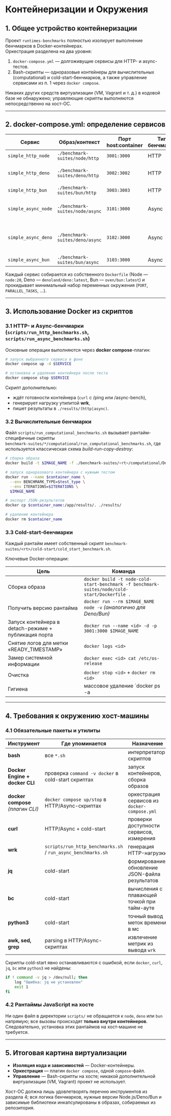 # Контейнеризации и Окружения

## 1. Общее устройство контейнеризации  

Проект `runtimes-benchmarks` полностью изолирует выполнение бенчмарков в Docker-контейнерах.  
Оркестрация разделена на два уровня:  

1. `docker-compose.yml` — долгоживущие сервисы для HTTP- и async-тестов.  
2. Bash-скрипты — одноразовые контейнеры для вычислительных (computational) и cold-start-бенчмарков, а также управление сервисами из п. 1 через `docker compose`.

Никаких других средств виртуализации (VM, Vagrant и т. д.) в кодовой базе не обнаружено; управляющие скрипты выполняются непосредственно на хост-ОС.

---

## 2. docker-compose.yml: определение сервисов

| Сервис | Образ/контекст | Порт host:container | Тип бенчмарка | Команда запуска |
|--------|----------------|---------------------|---------------|-----------------|
| `simple_http_node`  | `./benchmark-suites/node/http`  | `3001:3000` | HTTP            | `CMD ["node", "index.js"]` |
| `simple_http_deno`  | `./benchmark-suites/deno/http`  | `3002:3002` | HTTP            | `CMD ["deno", "run", "--allow-net", "--allow-env", "index.js"]` |
| `simple_http_bun`   | `./benchmark-suites/bun/http`   | `3003:3003` | HTTP            | `CMD ["bun", "index.js"]` |
| `simple_async_node` | `./benchmark-suites/node/async` | `3101:3000` | Async           | `command: node /app/src/index.js` *(volume-маунт кода)* |
| `simple_async_deno` | `./benchmark-suites/deno/async` | `3102:3000` | Async           | `command: deno run --allow-net --allow-env --allow-read --allow-write /app/src/index.js` |
| `simple_async_bun`  | `./benchmark-suites/bun/async`  | `3103:3000` | Async           | `command: bun run /app/src/index.js` |

Каждый сервис собирается из собственного `Dockerfile` (Node — `node:20`, Deno — `denoland/deno:latest`, Bun — `oven/bun:latest`) и прокидывает минимальный набор переменных окружения (`PORT`, `PARALLEL_TASKS`, …).

---

## 3. Использование Docker из скриптов

### 3.1 HTTP- и Async-бенчмарки (`scripts/run_http_benchmarks.sh`, `scripts/run_async_benchmarks.sh`)

Основные операции выполняются через **docker compose**-плагин:

```bash
# запуск выбранного сервиса в фоне
docker compose up -d $SERVICE

# остановка и удаление контейнера после теста
docker compose stop $SERVICE
```

Скрипт дополнительно:
* ждёт готовности контейнера (`curl` с /​ping или /​async-bench),
* генерирует нагрузку утилитой **wrk**,
* пишет результаты в `./results/(http|async)`.

### 3.2 Вычислительные бенчмарки  
Файл `scripts/run_computational_benchmarks.sh` вызывает рантайм-специфичные скрипты  
`benchmark-suites/*/computational/run_computational_benchmarks.sh`, где используется классическая схема *build-run-copy-destroy*:

```bash
# сборка образа
docker build -t $IMAGE_NAME -f ./benchmark-suites/<rt>/computational/Dockerfile .

# запуск одноразового контейнера с нужным тестом
docker run --name $container_name \
  --env BENCHMARK_TYPE=$test_type \
  --env ITERATIONS=$ITERATIONS \
  $IMAGE_NAME

# экспорт JSON-результатов
docker cp $container_name:/app/results/. ./results/

# удаление контейнера
docker rm $container_name
```

### 3.3 Cold-start-бенчмарки  
Каждый рантайм имеет собственный скрипт `benchmark-suites/<rt>/cold-start/cold_start_benchmark.sh`.

Ключевые Docker-операции:

| Цель | Команда |
|------|---------|
| Сборка образа | `docker build -t node-cold-start-benchmark -f benchmark-suites/node/cold-start/Dockerfile .` |
| Получить версию рантайма | `docker run --rm $IMAGE_NAME node -v` *(аналогично для Deno/Bun)* |
| Запуск контейнера в detach-режиме + публикация порта | `docker run --name <id> -d -p 3001:3000 $IMAGE_NAME` |
| Снятие логов для метки «READY_TIMESTAMP» | `docker logs <id>` |
| Замер системной информации | `docker exec <id> cat /etc/os-release` |
| Очистка | `docker stop <id>` + `docker rm <id>` |
| Гигиена | массовое удаление `docker ps -a | grep <name> | xargs docker rm -f` |

---

## 4. Требования к окружению хост-машины

### 4.1 Обязательные пакеты и утилиты

| Инструмент | Где упоминается | Назначение |
|------------|-----------------|-----------|
| **bash** | все `*.sh` | интерпретатор скриптов |
| **Docker Engine + docker CLI** | проверка `command -v docker` в cold-start скриптах | запуск контейнеров, сборка образов |
| **docker compose** *(плагин CLI)* | `docker compose up/stop` в HTTP/Async-скриптах | оркестрация сервисов из `docker-compose.yml` |
| **curl** | HTTP/Async + cold-start | проверки доступности сервисов, измерения |
| **wrk** | `scripts/run_http_benchmarks.sh` / `run_async_benchmarks.sh` | генерация HTTP-нагрузки |
| **jq** | cold-start | формирование/обновление JSON-файла результатов |
| **bc** | cold-start | вычисления с плавающей точкой при тайм-ауте |
| **python3** | cold-start | точный вывод меток времени в мс |
| **awk, sed, grep** | parsing в HTTP/Async-скриптах | извлечение метрик из вывода `wrk` |

Скрипты cold-start явно останавливаются с ошибкой, если `docker`, `curl`, `jq`, `bc` или `python3` не найдены:

```bash
if ! command -v jq > /dev/null; then
    log "Ошибка: jq не установлен"
    exit 1
fi
```

### 4.2 Рантаймы JavaScript на хосте

Ни один файл в директории `scripts/` не обращается к `node`, `deno` или `bun` напрямую; все вызовы происходят **только внутри контейнеров**.  
Следовательно, установка этих рантаймов на хост-машине не требуется.

---

## 5. Итоговая картина виртуализации

* **Изоляция кода и зависимостей** — Docker-контейнеры.  
* **Оркестрация** — плагин `docker compose`, одной `compose`-файл.  
* **Управление** — Bash-скрипты на хосте; никакой дополнительной виртуализации (VM, Vagrant) проект не использует.

Хост-ОС должна лишь удовлетворять перечню инструментов из раздела 4; вся логика бенчмарков, нужные версии Node.js/Deno/Bun и зависимые библиотеки инкапсулированы в образах, собираемых из репозитория.